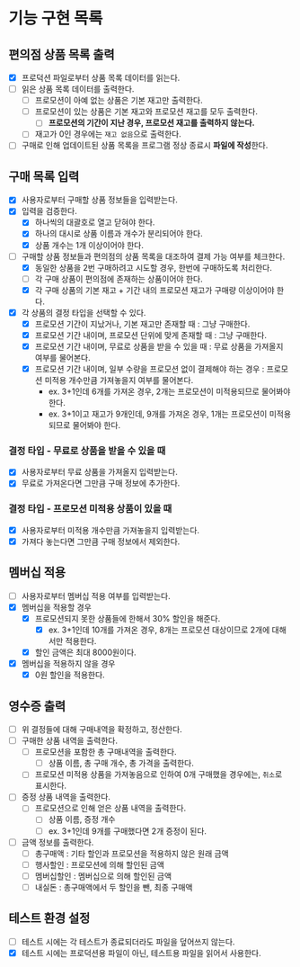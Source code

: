 # 기능 구현 목록

## 편의점 상품 목록 출력

- [x] 프로덕션 파일로부터 상품 목록 데이터를 읽는다.
- [ ] 읽은 상품 목록 데이터를 출력한다.
  - [ ] 프로모션이 아예 없는 상품은 기본 재고만 출력한다.
  - [ ] 프로모션이 있는 상품은 기본 재고와 프로모션 재고를 모두 출력한다.
    - [ ] **프로모션의 기간이 지난 경우, 프로모션 재고를 출력하지 않는다.**
  - [ ] 재고가 0인 경우에는 `재고 없음`으로 출력한다.
- [ ] 구매로 인해 업데이트된 상품 목록을 프로그램 정상 종료시 **파일에 작성**한다.

## 구매 목록 입력

- [x] 사용자로부터 구매할 상품 정보들을 입력받는다.
- [x] 입력을 검증한다.
  - [x] 하나씩의 대괄호로 열고 닫혀야 한다.
  - [x] 하나의 대시로 상품 이름과 개수가 분리되어야 한다.
  - [x] 상품 개수는 1개 이상이어야 한다.
- [ ] 구매할 상품 정보들과 편의점의 상품 목록을 대조하여 결제 가능 여부를 체크한다.
  - [x] 동일한 상품을 2번 구매하려고 시도할 경우, 한번에 구매하도록 처리한다.
  - [ ] 각 구매 상품이 편의점에 존재하는 상품이어야 한다.
  - [x] 각 구매 상품의 기본 재고 + 기간 내의 프로모션 재고가 구매량 이상이어야 한다.
- [x] 각 상품의 결정 타입을 선택할 수 있다.
  - [x] 프로모션 기간이 지났거나, 기본 재고만 존재할 때 : 그냥 구매한다.
  - [x] 프로모션 기간 내이며, 프로모션 단위에 맞게 존재할 때 : 그냥 구매한다.
  - [x] 프로모션 기간 내이며, 무료로 상품을 받을 수 있을 때 : 무료 상품을 가져올지 여부를 물어본다.
  - [x] 프로모션 기간 내이며, 일부 수량을 프로모션 없이 결제해야 하는 경우 : 프로모션 미적용 개수만큼 가져놓을지 여부를 물어본다.
    - ex. 3+1인데 6개를 가져온 경우, 2개는 프로모션이 미적용되므로 물어봐야 한다.
    - ex. 3+1이고 재고가 9개인데, 9개를 가져온 경우, 1개는 프로모션이 미적용되므로 물어봐야 한다.

### 결정 타입 - 무료로 상품을 받을 수 있을 때

- [x] 사용자로부터 무료 상품을 가져올지 입력받는다.
- [x] 무료로 가져온다면 그만큼 구매 정보에 추가한다.

### 결정 타입 - 프로모션 미적용 상품이 있을 때

- [x] 사용자로부터 미적용 개수만큼 가져놓을지 입력받는다.
- [x] 가져다 놓는다면 그만큼 구매 정보에서 제외한다.

## 멤버십 적용

- [ ] 사용자로부터 멤버십 적용 여부를 입력받는다.
- [x] 멤버십을 적용할 경우
  - [x] 프로모션되지 못한 상품들에 한해서 30% 할인을 해준다.
    - [x] ex. 3+1인데 10개를 가져온 경우, 8개는 프로모션 대상이므로 2개에 대해서만 적용한다.
  - [x] 할인 금액은 최대 8000원이다.
- [x] 멤버십을 적용하지 않을 경우
  - [x] 0원 할인을 적용한다.

## 영수증 출력

- [ ] 위 결정들에 대해 구매내역을 확정하고, 정산한다.
- [ ] 구매한 상품 내역을 출력한다.
  - [ ] 프로모션을 포함한 총 구매내역을 출력한다.
    - [ ] 상품 이름, 총 구매 개수, 총 가격을 출력한다.
  - [ ] 프로모션 미적용 상품을 가져놓음으로 인하여 0개 구매했을 경우에는, `취소`로 표시한다.
- [ ] 증정 상품 내역을 출력한다.
  - [ ] 프로모션으로 인해 얻은 상품 내역을 출력한다.
    - [ ] 상품 이름, 증정 개수
    - [ ] ex. 3+1인데 9개를 구매했다면 2개 증정이 된다.
- [ ] 금액 정보를 출력한다.
  - [ ] 총구매액 : 기타 할인과 프로모션을 적용하지 않은 원래 금액
  - [ ] 행사할인 : 프로모션에 의해 할인된 금액
  - [ ] 멤버십할인 : 멤버십으로 의해 할인된 금액
  - [ ] 내실돈 : 총구매액에서 두 할인을 뺀, 최종 구매액

## 테스트 환경 설정

- [ ] 테스트 시에는 각 테스트가 종료되더라도 파일을 덮어쓰지 않는다.
- [x] 테스트 시에는 프로덕션용 파일이 아닌, 테스트용 파일을 읽어서 사용한다.
